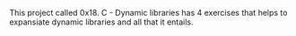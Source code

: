 This project called 0x18. C - Dynamic libraries has 4 exercises that helps to expansiate dynamic libraries and all that it entails.
